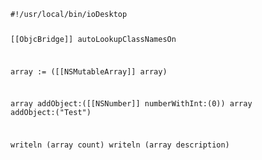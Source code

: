 <code>
#!/usr/local/bin/ioDesktop

[[ObjcBridge]] autoLookupClassNamesOn

array := ([[NSMutableArray]] array) 

array addObject:([[NSNumber]] numberWithInt:(0))
array addObject:("Test")

writeln (array count)
writeln (array description)

</code>